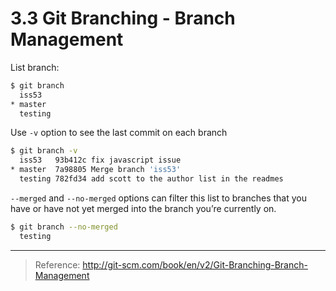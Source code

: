 3.3 Git Branching - Branch Management
===
List branch:
```Bash
$ git branch
  iss53
* master
  testing
```
Use ```-v``` option to see the last commit on each branch
```Bash
$ git branch -v
  iss53   93b412c fix javascript issue
* master  7a98805 Merge branch 'iss53'
  testing 782fd34 add scott to the author list in the readmes
```
```--merged``` and ```--no-merged``` options can filter this list to branches that you have or have not yet merged into the branch you’re currently on.
```Bash
$ git branch --no-merged
  testing
```
----
> Reference: http://git-scm.com/book/en/v2/Git-Branching-Branch-Management
    
